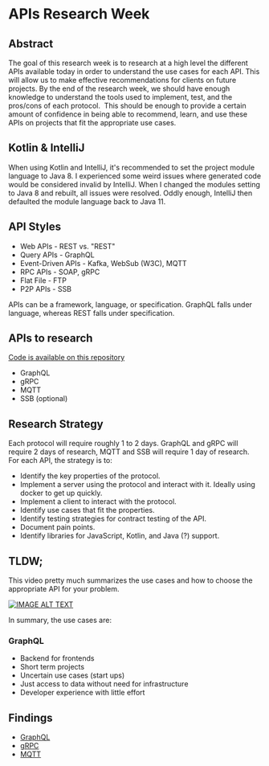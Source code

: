 # APIs Research Week

## Abstract

The goal of this research week is to research at a high level the different APIs available today in order to understand the use cases for each API. This will allow us to make effective recommendations for clients on future projects. By the end of the research week, we should have enough knowledge to understand the tools used to implement, test, and the pros/cons of each protocol.  This should be enough to provide a certain amount of confidence in being able to recommend, learn, and use these APIs on projects that fit the appropriate use cases.

## Kotlin &amp; IntelliJ
When using Kotlin and IntelliJ, it's recommended to set the project module language to Java 8. I experienced some weird issues where generated code would be considered invalid by IntelliJ. When I changed the modules setting to Java 8 and rebuilt, all issues were resolved. Oddly enough, IntelliJ then defaulted the module language back to Java 11.

## API Styles

- Web APIs - REST vs. "REST"
- Query APIs - GraphQL
- Event-Driven APIs - Kafka, WebSub (W3C), MQTT
- RPC APIs - SOAP, gRPC
- Flat File - FTP
- P2P APIs - SSB

APIs can be a framework, language, or specification. GraphQL falls under language, whereas REST falls under specification.

## APIs to research

[Code is available on this repository](https://github.com/mr-rampage/api-research)

- GraphQL
- gRPC
- MQTT
- SSB (optional)

## Research Strategy

Each protocol will require roughly 1 to 2 days. GraphQL and gRPC will require 2 days of research, MQTT and SSB will require 1 day of research. For each API, the strategy is to:

- Identify the key properties of the protocol.
- Implement a server using the protocol and interact with it. Ideally using docker to get up quickly.
- Implement a client to interact with the protocol.
- Identify use cases that fit the properties.
- Identify testing strategies for contract testing of the API.
- Document pain points.
- Identify libraries for JavaScript, Kotlin, and Java (?) support.

## TLDW;
This video pretty much summarizes the use cases and how to choose the appropriate API for your problem.

[![IMAGE ALT TEXT](http://img.youtube.com/vi/gRZbgsmDj_0/0.jpg)](http://www.youtube.com/watch?v=gRZbgsmDj_0 "Video Title")

In summary, the use cases are:

### GraphQL

- Backend for frontends
- Short term projects
- Uncertain use cases (start ups)
- Just access to data without need for infrastructure
- Developer experience with little effort

## Findings

- [GraphQL](./docs/graphql.md)
- [gRPC](./docs/grpc.md)
- [MQTT](./docs/mqtt.md)
